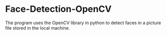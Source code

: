 # Face-Detection-OpenCV
The program uses the OpenCV library in python to detect faces in a picture file stored in the local machine.
